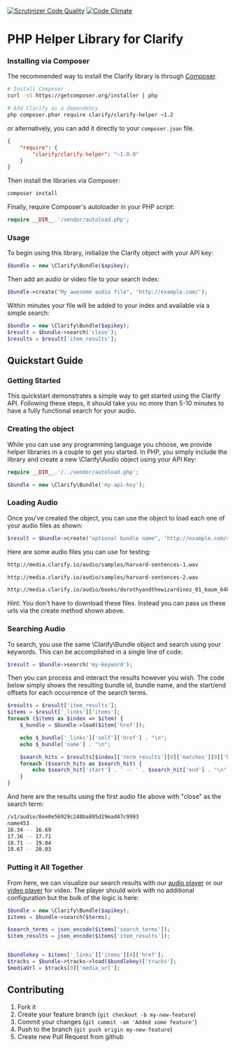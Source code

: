 [![Scrutinizer Code Quality](https://scrutinizer-ci.com/g/Clarify/clarify-php/badges/quality-score.png?b=master)](https://scrutinizer-ci.com/g/Clarify/clarify-php/?branch=master) [![Code Climate](https://codeclimate.com/github/Clarify/clarify-php/badges/gpa.svg)](https://codeclimate.com/github/Clarify/clarify-php)

PHP Helper Library for Clarify
================================

### Installing via Composer

The recommended way to install the Clarify library is through [Composer](http://getcomposer.org).

```bash
# Install Composer
curl -sS https://getcomposer.org/installer | php

# Add Clarify as a dependency
php composer.phar require clarify/clarify-helper ~1.2
```

or alternatively, you can add it directly to your `composer.json` file.

```json
{
    "require": {
        "clarify/clarify-helper": "~1.0.0"
    }
}
```

Then install the libraries via Composer:

```bash
composer install
```

Finally, require Composer's autoloader in your PHP script:

```php
require __DIR__.'/vendor/autoload.php';
```

### Usage

To begin using this library, initialize the Clarify object with your API key:

```php
$bundle = new \Clarify\Bundle($apikey);
```

Then add an audio or video file to your search index:

```php
$bundle->create("My awesome audio file", 'http://example.com/');
```

Within minutes your file will be added to your index and available via a simple search:

```php
$bundle = new \Clarify\Bundle($apikey);
$result = $bundle->search('close');
$results = $result['item_results'];
```

## Quickstart Guide

### Getting Started

This quickstart demonstrates a simple way to get started using the Clarify API. Following these steps, it should take you no more than 5-10 minutes to have a fully functional search for your audio.

### Creating the object

While you can use any programming language you choose, we provide helper libraries in a couple to get you started. In PHP, you simply include the library and create a new \Clarify\Audio object using your API Key:

```php
require __DIR__.'/../vendor/autoload.php';

$bundle = new \Clarify\Bundle('my-api-key');
```

### Loading Audio

Once you've created the object, you can use the object to load each one of your audio files as shown:

```php
$result = $bundle->create("optional bundle name", 'http://example.com/sample-audio-file.wav');
```

Here are some audio files you can use for testing:

```bash
http://media.clarify.io/audio/samples/harvard-sentences-1.wav

http://media.clarify.io/audio/samples/harvard-sentences-2.wav

http://media.clarify.io/audio/books/dorothyandthewizardinoz_01_baum_64kb.mp3
```

Hint: You don't have to download these files. Instead you can pass us these urls via the create method shown above.

### Searching Audio

To search, you use the same \Clarify\Bundle object and search using your keywords. This can be accomplished in a single line of code:

```php
$result = $bundle->search('my-keyword');
```

Then you can process and interact the results however you wish. The code below simply shows the resulting bundle id, bundle name, and the start/end offsets for each occurrence of the search terms.

```php
$results = $result['item_results'];
$items = $result['_links']['items'];
foreach ($items as $index => $item) {
    $_bundle = $bundle->load($item['href']);

    echo $_bundle['_links']['self']['href'] . "\n";
    echo $_bundle['name'] . "\n";

    $search_hits = $results[$index]['term_results'][0]['matches'][0]['hits'];
    foreach ($search_hits as $search_hit) {
        echo $search_hit['start'] . ' -- ' . $search_hit['end'] . "\n";
    }
}
```

And here are the results using the first audio file above with "close" as the search term:

```bash
/v1/audio/8ee0e56929c248ba895d19ead47c9993
name453
16.34 -- 16.69
17.36 -- 17.71
18.71 -- 19.04
19.67 -- 20.03
```

### Putting it All Together

From here, we can visualize our search results with our [audio player](https://github.com/Clarify/clarify-audio-player)
or our [video player](https://github.com/Clarify/clarify-video-player) for video. The player should work with no
additional configuration but the bulk of the logic is here:

```php
$bundle = new \Clarify\Bundle($apikey);
$items = $bundle->search($terms);

$search_terms = json_encode($items['search_terms']);
$item_results = json_encode($items['item_results']);


$bundlekey = $items['_links']['items'][0]['href'];
$tracks = $bundle->tracks->load($bundlekey)['tracks'];
$mediaUrl = $tracks[0]['media_url'];
```

## Contributing

1. Fork it
2. Create your feature branch (`git checkout -b my-new-feature`)
3. Commit your changes (`git commit -am 'Added some feature'`)
4. Push to the branch (`git push origin my-new-feature`)
5. Create new Pull Request from github
